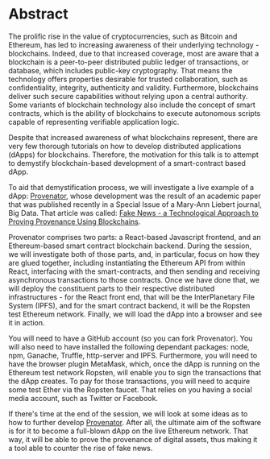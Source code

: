 # Abstract

The prolific rise in the value of cryptocurrencies, such as Bitcoin and Ethereum, has led to increasing awareness of their underlying technology - blockchains. Indeed, due to that increased coverage, most are aware that a blockchain is a peer-to-peer distributed public ledger of transactions, or database, which includes public-key cryptography. That means the technology offers properties desirable for trusted collaboration, such as confidentiality, integrity, authenticity and validity. Furthermore, blockchains deliver such secure capabilities without relying upon a central authority. Some variants of blockchain technology also include the concept of smart contracts, which is the ability of blockchains to execute autonomous scripts capable of representing verifiable application logic.

Despite that increased awareness of what blockchains represent, there are very few thorough tutorials on how to develop distributed applications (dApps) for blockchains. Therefore, the motivation for this talk is to attempt to demystify blockchain-based development of a smart-contract based dApp.

To aid that demystification process, we will investigate a live example of a dApp: [Provenator](https://github.com/glowkeeper/Provenator), whose development was the result of an academic paper that was published recently in a Special Issue of a Mary-Ann Liebert journal, Big Data. That article was called: [Fake News - a Technological Approach to Proving Provenance Using Blockchains](https://doi.org/10.1089/big.2017.0071).

Provenator comprises two parts: a React-based Javascript frontend, and an Ethereum-based smart contract blockchain backend. During the session, we will investigate both of those parts, and, in particular, focus on how they are glued together, including instantiating the Ethereum API from within React, interfacing with the smart-contracts, and then sending and receiving asynchronous transactions to those contracts. Once we have done that, we will deploy the constituent parts to their respective distributed infrastructures -  for the React front end, that will be the InterPlanetary File System (IPFS), and for the smart contract backend, it will be the Ropsten test Ethereum network. Finally, we will load the dApp into a browser and see it in action.

You will need to have a GitHub account (so you can fork Provenator). You will also need to have installed the following dependant packages: node, npm, Ganache, Truffle, http-server and IPFS. Furthermore, you will need to have the browser plugin MetaMask, which,  once the dApp is running on the Ethereum test network Ropsten, will enable you to sign the transactions that the dApp creates. To pay for those transactions, you will need to acquire some test Ether via the Ropsten faucet. That relies on you having a social media account, such as Twitter or Facebook.

If there's time at the end of the session, we will look at some ideas as to how to further develop [Provenator](https://github.com/glowkeeper/Provenator). After all, the ultimate aim of the software is for it to become a full-blown dApp on the live Ethereum network. That way, it will be able to prove the provenance of digital assets, thus making it a tool able to counter the rise of fake news.

